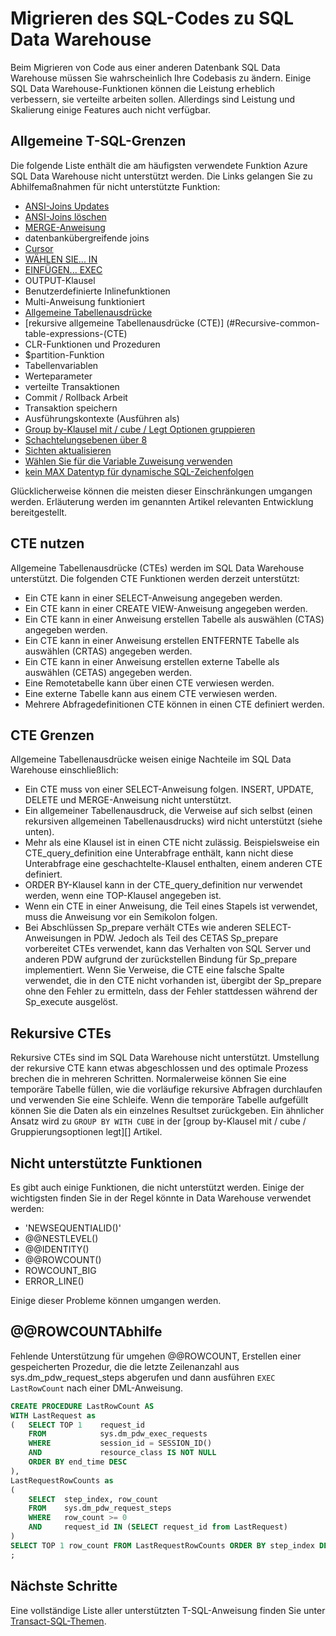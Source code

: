 <properties
   pageTitle="Migrieren den SQL-Code zu SQL Data Warehouse | Microsoft Azure"
   description="Tipps für das Migrieren von Code SQL Azure SQL Data Warehouse Lösungen."
   services="sql-data-warehouse"
   documentationCenter="NA"
   authors="lodipalm"
   manager="barbkess"
   editor=""/>

<tags
   ms.service="sql-data-warehouse"
   ms.devlang="NA"
   ms.topic="article"
   ms.tgt_pltfrm="NA"
   ms.workload="data-services"
   ms.date="08/02/2016"
   ms.author="lodipalm;barbkess;sonyama;jrj"/>

# <a name="migrate-your-sql-code-to-sql-data-warehouse"></a>Migrieren des SQL-Codes zu SQL Data Warehouse

Beim Migrieren von Code aus einer anderen Datenbank SQL Data Warehouse müssen Sie wahrscheinlich Ihre Codebasis zu ändern. Einige SQL Data Warehouse-Funktionen können die Leistung erheblich verbessern, sie verteilte arbeiten sollen. Allerdings sind Leistung und Skalierung einige Features auch nicht verfügbar.

## <a name="common-t-sql-limitations"></a>Allgemeine T-SQL-Grenzen

Die folgende Liste enthält die am häufigsten verwendete Funktion Azure SQL Data Warehouse nicht unterstützt werden. Die Links gelangen Sie zu Abhilfemaßnahmen für nicht unterstützte Funktion:

- [ANSI-Joins Updates][]
- [ANSI-Joins löschen][]
- [MERGE-Anweisung][]
- datenbankübergreifende joins
- [Cursor][]
- [WÄHLEN SIE... IN][]
- [EINFÜGEN... EXEC][]
- OUTPUT-Klausel
- Benutzerdefinierte Inlinefunktionen
- Multi-Anweisung funktioniert
- [Allgemeine Tabellenausdrücke](#Common-table-expressions)
- [rekursive allgemeine Tabellenausdrücke (CTE)] (#Recursive-common-table-expressions-(CTE)
- CLR-Funktionen und Prozeduren
- $partition-Funktion
- Tabellenvariablen
- Werteparameter
- verteilte Transaktionen
- Commit / Rollback Arbeit
- Transaktion speichern
- Ausführungskontexte (Ausführen als)
- [Group by-Klausel mit / cube / Legt Optionen gruppieren][]
- [Schachtelungsebenen über 8][]
- [Sichten aktualisieren][]
- [Wählen Sie für die Variable Zuweisung verwenden][]
- [kein MAX Datentyp für dynamische SQL-Zeichenfolgen][]

Glücklicherweise können die meisten dieser Einschränkungen umgangen werden. Erläuterung werden im genannten Artikel relevanten Entwicklung bereitgestellt.

## <a name="supported-cte-features"></a>CTE nutzen

Allgemeine Tabellenausdrücke (CTEs) werden im SQL Data Warehouse unterstützt.  Die folgenden CTE Funktionen werden derzeit unterstützt:

- Ein CTE kann in einer SELECT-Anweisung angegeben werden.
- Ein CTE kann in einer CREATE VIEW-Anweisung angegeben werden.
- Ein CTE kann in einer Anweisung erstellen Tabelle als auswählen (CTAS) angegeben werden.
- Ein CTE kann in einer Anweisung erstellen ENTFERNTE Tabelle als auswählen (CRTAS) angegeben werden.
- Ein CTE kann in einer Anweisung erstellen externe Tabelle als auswählen (CETAS) angegeben werden.
- Eine Remotetabelle kann über einen CTE verwiesen werden.
- Eine externe Tabelle kann aus einem CTE verwiesen werden.
- Mehrere Abfragedefinitionen CTE können in einen CTE definiert werden.

## <a name="cte-limitations"></a>CTE Grenzen

Allgemeine Tabellenausdrücke weisen einige Nachteile im SQL Data Warehouse einschließlich:

- Ein CTE muss von einer SELECT-Anweisung folgen. INSERT, UPDATE, DELETE und MERGE-Anweisung nicht unterstützt.
- Ein allgemeiner Tabellenausdruck, die Verweise auf sich selbst (einen rekursiven allgemeinen Tabellenausdrucks) wird nicht unterstützt (siehe unten).
- Mehr als eine Klausel ist in einen CTE nicht zulässig. Beispielsweise ein CTE_query_definition eine Unterabfrage enthält, kann nicht diese Unterabfrage eine geschachtelte-Klausel enthalten, einem anderen CTE definiert.
- ORDER BY-Klausel kann in der CTE_query_definition nur verwendet werden, wenn eine TOP-Klausel angegeben ist.
- Wenn ein CTE in einer Anweisung, die Teil eines Stapels ist verwendet, muss die Anweisung vor ein Semikolon folgen.
- Bei Abschlüssen Sp_prepare verhält CTEs wie anderen SELECT-Anweisungen in PDW. Jedoch als Teil des CETAS Sp_prepare vorbereitet CTEs verwendet, kann das Verhalten von SQL Server und anderen PDW aufgrund der zurückstellen Bindung für Sp_prepare implementiert. Wenn Sie Verweise, die CTE eine falsche Spalte verwendet, die in den CTE nicht vorhanden ist, übergibt der Sp_prepare ohne den Fehler zu ermitteln, dass der Fehler stattdessen während der Sp_execute ausgelöst.

## <a name="recursive-ctes"></a>Rekursive CTEs

Rekursive CTEs sind im SQL Data Warehouse nicht unterstützt.  Umstellung der rekursive CTE kann etwas abgeschlossen und des optimale Prozess brechen die in mehreren Schritten. Normalerweise können Sie eine temporäre Tabelle füllen, wie die vorläufige rekursive Abfragen durchlaufen und verwenden Sie eine Schleife. Wenn die temporäre Tabelle aufgefüllt können Sie die Daten als ein einzelnes Resultset zurückgeben. Ein ähnlicher Ansatz wird zu `GROUP BY WITH CUBE` in der [group by-Klausel mit / cube / Gruppierungsoptionen legt][] Artikel.

## <a name="unsupported-system-functions"></a>Nicht unterstützte Funktionen

Es gibt auch einige Funktionen, die nicht unterstützt werden. Einige der wichtigsten finden Sie in der Regel könnte in Data Warehouse verwendet werden:

- 'NEWSEQUENTIALID()'
- @@NESTLEVEL()
- @@IDENTITY()
- @@ROWCOUNT()
- ROWCOUNT_BIG
- ERROR_LINE()

Einige dieser Probleme können umgangen werden.

## <a name="rowcount-workaround"></a>@@ROWCOUNTAbhilfe

Fehlende Unterstützung für umgehen @@ROWCOUNT, Erstellen einer gespeicherten Prozedur, die die letzte Zeilenanzahl aus sys.dm_pdw_request_steps abgerufen und dann ausführen `EXEC LastRowCount` nach einer DML-Anweisung.

```sql
CREATE PROCEDURE LastRowCount AS
WITH LastRequest as 
(   SELECT TOP 1    request_id
    FROM            sys.dm_pdw_exec_requests
    WHERE           session_id = SESSION_ID()
    AND             resource_class IS NOT NULL
    ORDER BY end_time DESC
),
LastRequestRowCounts as
(
    SELECT  step_index, row_count
    FROM    sys.dm_pdw_request_steps
    WHERE   row_count >= 0
    AND     request_id IN (SELECT request_id from LastRequest)
)
SELECT TOP 1 row_count FROM LastRequestRowCounts ORDER BY step_index DESC
;
```

## <a name="next-steps"></a>Nächste Schritte
Eine vollständige Liste aller unterstützten T-SQL-Anweisung finden Sie unter [Transact-SQL-Themen][].

<!--Image references-->

<!--Article references-->
[ANSI-Joins Updates]: ./sql-data-warehouse-develop-ctas.md#ansi-join-replacement-for-update-statements
[ANSI-Joins löschen]: ./sql-data-warehouse-develop-ctas.md#ansi-join-replacement-for-delete-statements
[MERGE-Anweisung]: ./sql-data-warehouse-develop-ctas.md#replace-merge-statements
[EINFÜGEN... EXEC]: ./sql-data-warehouse-tables-temporary.md#modularizing-code
[Transact-SQL-Themen]: ./sql-data-warehouse-reference-tsql-statements.md

[Cursor]: ./sql-data-warehouse-develop-loops.md
[WÄHLEN SIE... IN]: ./sql-data-warehouse-develop-ctas.md#selectinto
[Group by-Klausel mit / cube / Legt Optionen gruppieren]: ./sql-data-warehouse-develop-group-by-options.md
[Schachtelungsebenen über 8]: ./sql-data-warehouse-develop-transactions.md
[Sichten aktualisieren]: ./sql-data-warehouse-develop-views.md
[Wählen Sie für die Variable Zuweisung verwenden]: ./sql-data-warehouse-develop-variable-assignment.md
[kein MAX Datentyp für dynamische SQL-Zeichenfolgen]: ./sql-data-warehouse-develop-dynamic-sql.md

<!--MSDN references-->

<!--Other Web references-->
